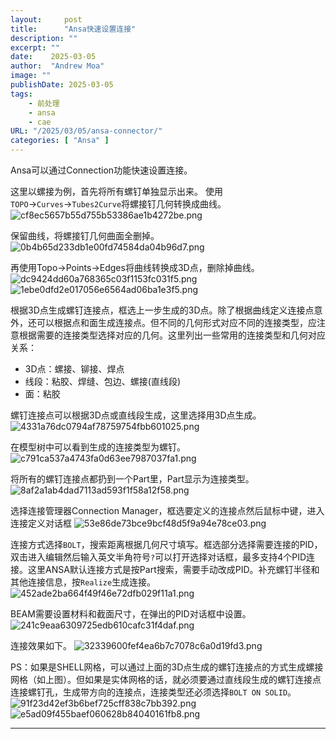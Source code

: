 ```yaml
---
layout:     post
title:      "Ansa快速设置连接"
description: ""
excerpt: ""
date:    2025-03-05
author:  "Andrew Moa"
image: ""
publishDate: 2025-03-05
tags:
    - 前处理 
    - ansa
    - cae
URL: "/2025/03/05/ansa-connector/"
categories: [ "Ansa" ]    
---
```


Ansa可以通过Connection功能快速设置连接。

这里以螺接为例，首先将所有螺钉单独显示出来。
使用`TOPO`→`Curves`→`Tubes2Curve`将螺接钉几何转换成曲线。
![cf8ec5657b55d755b53386ae1b4272be.png](/docs/img/_resources/cf8ec5657b55d755b53386ae1b4272be.png)

保留曲线，将螺接钉几何曲面全删掉。
![0b4b65d233db1e00fd74584da04b96d7.png](/docs/img/_resources/0b4b65d233db1e00fd74584da04b96d7.png)

再使用Topo→Points→Edges将曲线转换成3D点，删除掉曲线。
![dc9424dd60a768365c03f1153fc031f5.png](/docs/img/_resources/dc9424dd60a768365c03f1153fc031f5.png)
![1ebe0dfd2e017056e6564ad06ba1e3f5.png](/docs/img/_resources/1ebe0dfd2e017056e6564ad06ba1e3f5.png)

根据3D点生成螺钉连接点，框选上一步生成的3D点。除了根据曲线定义连接点意外，还可以根据点和面生成连接点。但不同的几何形式对应不同的连接类型，应注意根据需要的连接类型选择对应的几何。这里列出一些常用的连接类型和几何对应关系：

- 3D点：螺接、铆接、焊点
- 线段：粘胶、焊缝、包边、螺接(直线段)
- 面：粘胶

螺钉连接点可以根据3D点或直线段生成，这里选择用3D点生成。
![4331a76dc0794af78759754fbb601025.png](/docs/img/_resources/4331a76dc0794af78759754fbb601025.png)

在模型树中可以看到生成的连接类型为螺钉。
![c791ca537a4743fa0d63ee7987037fa1.png](/docs/img/_resources/c791ca537a4743fa0d63ee7987037fa1.png)

将所有的螺钉连接点都扔到一个Part里，Part显示为连接类型。
![8af2a1ab4dad7113ad593f1f58a12f58.png](/docs/img/_resources/8af2a1ab4dad7113ad593f1f58a12f58.png)

选择连接管理器Connection Manager，框选要定义的连接点然后鼠标中键，进入连接定义对话框
![53e86de73bce9bcf48d5f9a94e78ce03.png](/docs/img/_resources/53e86de73bce9bcf48d5f9a94e78ce03.png)

连接方式选择`BOLT`，搜索距离根据几何尺寸填写。框选部分选择需要连接的PID，双击进入编辑然后输入英文半角符号`?`可以打开选择对话框，最多支持4个PID连接。这里ANSA默认连接方式是按Part搜索，需要手动改成PID。补充螺钉半径和其他连接信息，按`Realize`生成连接。
![452ade2ba664f49f46e72dfb029f11a1.png](/docs/img/_resources/452ade2ba664f49f46e72dfb029f11a1.png)

BEAM需要设置材料和截面尺寸，在弹出的PID对话框中设置。
![241c9eaa6309725edb610cafc31f4daf.png](/docs/img/_resources/241c9eaa6309725edb610cafc31f4daf.png)

连接效果如下。
![32339600fef4ea6b7c7078c6a0d19fd3.png](/docs/img/_resources/32339600fef4ea6b7c7078c6a0d19fd3.png)

PS：如果是SHELL网格，可以通过上面的3D点生成的螺钉连接点的方式生成螺接网格（如上图）。但如果是实体网格的话，就必须要通过直线段生成的螺钉连接点连接螺钉孔，生成带方向的连接点，连接类型还必须选择`BOLT ON SOLID`。
![91f23d42ef3b6bef725cff838c7bb392.png](/docs/img/_resources/91f23d42ef3b6bef725cff838c7bb392.png)
![e5ad09f455baef060628b84040161fb8.png](/docs/img/_resources/e5ad09f455baef060628b84040161fb8.png)

---
